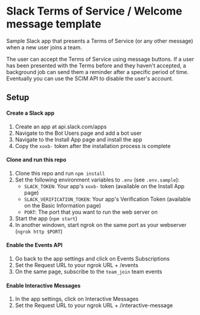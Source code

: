 # Slack Terms of Service / Welcome message template

Sample Slack app that presents a Terms of Service (or any other message) when a new user joins a team.

The user can accept the Terms of Service using message buttons. If a user has been presented with the Terms before and they haven't accepted, a background job can send them a reminder after a specific period of time. Eventually you can use the SCIM API to disable the user's account.

## Setup

#### Create a Slack app

1. Create an app at api.slack.com/apps
1. Navigate to the Bot Users page and add a bot user
1. Navigate to the Install App page and install the app
1. Copy the `xoxb-` token after the installation process is complete

#### Clone and run this repo
1. Clone this repo and run `npm install`
1. Set the following environment variables to `.env` (see `.env.sample`):
    * `SLACK_TOKEN`: Your app's `xoxb-` token (available on the Install App page)
    * `SLACK_VERIFICATION_TOKEN`: Your app's Verification Token (available on the Basic Information page)
    * `PORT`: The port that you want to run the web server on
1. Start the app (`npm start`)
1. In another windown, start ngrok on the same port as your webserver (`ngrok http $PORT`)

#### Enable the Events API
1. Go back to the app settings and click on Events Subscriptions
1. Set the Request URL to your ngrok URL + /events
1. On the same page, subscribe to the `team_join` team events

#### Enable Interactive Messages

1. In the app settings, click on Interactive Messages
1. Set the Request URL to your ngrok URL + /interactive-message
